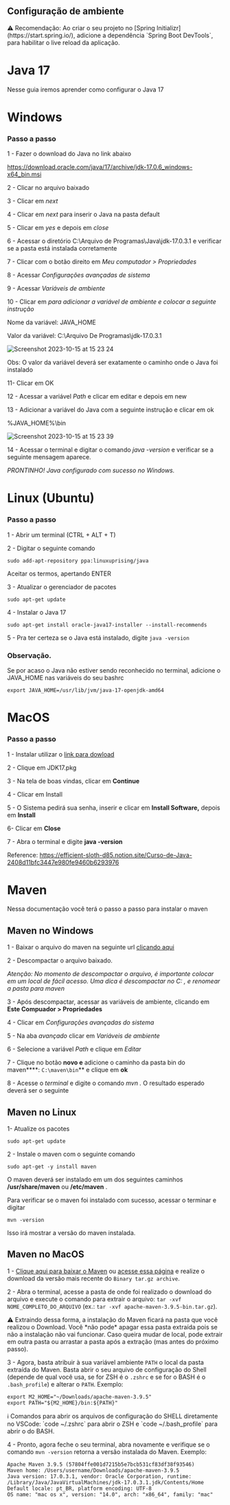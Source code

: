 ## Configuração de ambiente

<aside>⚠️ Recomendação: Ao criar o seu projeto no [Spring Initializr](https://start.spring.io/), adicione a dependência `Spring Boot DevTools`, para habilitar o live reload da aplicação.</aside>

# Java 17

Nesse guia iremos aprender como configurar o Java 17

# Windows

### Passo a passo

1 - Fazer o download do Java no link abaixo

 https://download.oracle.com/java/17/archive/jdk-17.0.6_windows-x64_bin.msi

2 -  Clicar no arquivo baixado

3 - Clicar em *next*

4 - Clicar em *next* para inserir o Java na pasta default

5 - Clicar em *yes*  e depois em *close*

6 - Acessar o diretório C:\Arquivo de Programas\Java\jdk-17.0.3.1 e verificar se a pasta está instalada corretamente 

7 - Clicar com o botão direito em *Meu computador > Propriedades*

8 - Acessar *Configurações avançadas de sistema*

9 - Acessar *Variáveis de ambiente*

10 - Clicar em *para adicionar a variável de ambiente e colocar a seguinte instrução*

Nome da variável: JAVA_HOME

Valor da variável: C:\Arquivo De Programas\jdk-17.0.3.1 

![Screenshot 2023-10-15 at 15 23 24](https://github.com/mtsfreitas/to-do-list/assets/21324690/2556a484-95d9-49b1-8995-b5bf52de1dc7)

Obs: O valor da variável deverá ser exatamente o caminho onde o Java foi instalado

11- Clicar em OK

12 - Acessar a variável *Path* e clicar em editar e depois em new

13 - Adicionar a variável do Java com a seguinte instrução e clicar em ok

%JAVA_HOME%\bin

![Screenshot 2023-10-15 at 15 23 39](https://github.com/mtsfreitas/to-do-list/assets/21324690/af2b7852-c712-4b21-aa86-e155fd441cd5)

14 - Acessar o terminal e digitar o comando *java -version* e verificar se a seguinte mensagem aparece.

*PRONTINHO! Java configurado com sucesso no Windows.*

# Linux (Ubuntu)

### Passo a passo

1 - Abrir um terminal (CTRL + ALT + T)

2 - Digitar o seguinte comando 

`sudo add-apt-repository ppa:linuxuprising/java`

Aceitar os termos, apertando ENTER

3 - Atualizar o gerenciador de pacotes

`sudo apt-get update`

4 - Instalar o Java 17

`sudo apt-get install oracle-java17-installer --install-recommends`

5 - Pra ter certeza se o Java está instalado, digite `java -version`

### Observação.

Se por acaso o Java não estiver sendo reconhecido no terminal, adicione o JAVA_HOME nas variáveis do seu bashrc 

`export JAVA_HOME=/usr/lib/jvm/java-17-openjdk-amd64`

# MacOS

### Passo a passo

1 - Instalar utilizar  o [link para dowload](https://download.oracle.com/java/17/archive/jdk-17.0.3.1_macos-x64_bin.dmg)

2 - Clique em JDK17.pkg

3 -  Na tela de boas vindas, clicar em **Continue**

4 - Clicar em Install

5 - O Sistema pedirá sua senha, inserir e clicar em **Install Software,** depois em **Install**

6- Clicar em **Close**

7 - Abra o terminal e digite **java -version**


Reference: https://efficient-sloth-d85.notion.site/Curso-de-Java-2408d11bfc3447e980fe9460b6293976

# Maven

Nessa documentação você terá o passo a passo para instalar o maven

## Maven no Windows

1 - Baixar o arquivo do maven na seguinte url [clicando aqui](https://dlcdn.apache.org/maven/maven-3/3.9.5/binaries/apache-maven-3.9.5-bin.zip)

2 - Descompactar o arquivo baixado. 

*Atenção: No momento de descompactar o arquivo, é importante colocar em um local de fácil acesso. Uma dica é descompactar no C: , e renomear  a pasta para maven*

3 - Após descompactar, acessar as variáveis de ambiente, clicando em **********Este Compuador > Propriedades**********

4 - Clicar em *Configurações avançadas do sistema*

5 - Na aba *avançado* clicar em *Variáveis de ambiente*

6 - Selecione a variável *Path* e clique em *Editar*

7 - Clique no botão ****novo e**** adicione o caminho da pasta bin do maven****: `C:\maven\bin`**  e clique em ****ok****

8 - Acesse o *terminal* e digite o comando *mvn .* O resultado esperado deverá ser o seguinte

## Maven no Linux

1-  Atualize os pacotes

`sudo apt-get update`

2 - Instale o maven com o seguinte comando

`sudo apt-get -y install maven`

O maven deverá ser instalado em um dos seguintes caminhos **/usr/share/maven**
 ou **/etc/maven**
.

Para verificar se o maven foi instalado com sucesso, acessar o terminar e digitar

`mvn -version`

Isso irá mostrar a versão do maven instalada.

## Maven no MacOS

1 - [Clique aqui para baixar o Maven](https://dlcdn.apache.org/maven/maven-3/3.9.5/binaries/apache-maven-3.9.5-bin.tar.gz) ou [acesse essa página](https://maven.apache.org/download.cgi) e realize o download da versão mais recente do `Binary tar.gz archive`.

2 - Abra o terminal, acesse a pasta de onde foi realizado o download do arquivo e execute o comando para extrair o arquivo: `tar -xvf NOME_COMPLETO_DO_ARQUIVO` (ex.: `tar -xvf apache-maven-3.9.5-bin.tar.gz`).

<aside>
⚠️ Extraindo dessa forma, a instalação do Maven ficará na pasta que você realizou o Download. Você *não pode* apagar essa pasta extraída pois se não a instalação não vai funcionar. Caso queira mudar de local, pode extrair em outra pasta ou arrastar a pasta após a extração (mas antes do próximo passo).
</aside>


3 - Agora, basta atribuir à sua variável ambiente `PATH` o local da pasta extraída do Maven. Basta abrir o seu arquivo de configuração do Shell (depende de qual você usa, se for ZSH é o `.zshrc` e se for o BASH é o `.bash_profile`) e alterar o `PATH`. Exemplo:


```tsx
export M2_HOME="~/Downloads/apache-maven-3.9.5"
export PATH="${M2_HOME}/bin:${PATH}"
```

<aside>
ℹ️ Comandos para abrir os arquivos de configuração do SHELL diretamente no VSCode: `code ~/.zshrc` para abrir o ZSH e `code ~/.bash_profile` para abrir o do BASH.
</aside>


4 - Pronto, agora feche o seu terminal, abra novamente e verifique se o comando `mvn -version` retorna a versão instalada do Maven. Exemplo:


```tsx
Apache Maven 3.9.5 (57804ffe001d7215b5e7bcb531cf83df38f93546)
Maven home: /Users/username/Downloads/apache-maven-3.9.5
Java version: 17.0.3.1, vendor: Oracle Corporation, runtime: /Library/Java/JavaVirtualMachines/jdk-17.0.3.1.jdk/Contents/Home
Default locale: pt_BR, platform encoding: UTF-8
OS name: "mac os x", version: "14.0", arch: "x86_64", family: "mac"
```
